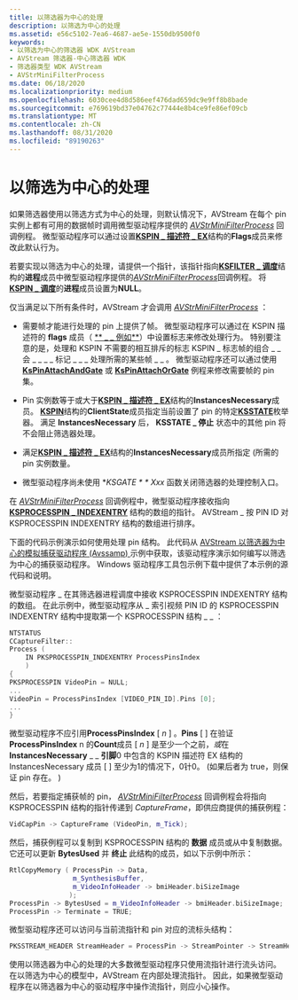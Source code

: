 ```yaml
---
title: 以筛选器为中心的处理
description: 以筛选为中心的处理
ms.assetid: e56c5102-7ea6-4687-ae5e-1550db9500f0
keywords:
- 以筛选为中心的筛选器 WDK AVStream
- AVStream 筛选器-中心筛选器 WDK
- 筛选器类型 WDK AVStream
- AVStrMiniFilterProcess
ms.date: 06/18/2020
ms.localizationpriority: medium
ms.openlocfilehash: 6030cee4d8d586eef476dad659dc9e9ff8b8bade
ms.sourcegitcommit: e769619bd37e04762c77444e8b4ce9fe86ef09cb
ms.translationtype: MT
ms.contentlocale: zh-CN
ms.lasthandoff: 08/31/2020
ms.locfileid: "89190263"
---
```

# <a name="filter-centric-processing"></a>以筛选为中心的处理

如果筛选器使用以筛选方式为中心的处理，则默认情况下，AVStream 在每个 pin 实例上都有可用的数据帧时调用微型驱动程序提供的 [*AVStrMiniFilterProcess*](/windows-hardware/drivers/ddi/ks/nc-ks-pfnksfilterprocess) 回调例程。 微型驱动程序可以通过设置[**KSPIN \_ 描述符 \_ EX**](/windows-hardware/drivers/ddi/ks/ns-ks-_kspin_descriptor_ex)结构的**Flags**成员来修改此默认行为。

若要实现以筛选为中心的处理，请提供一个指针，该指针指向[**KSFILTER \_ 调度**](/windows-hardware/drivers/ddi/ks/ns-ks-_ksfilter_dispatch)结构的**进程**成员中微型驱动程序提供的[*AVStrMiniFilterProcess*](/windows-hardware/drivers/ddi/ks/nc-ks-pfnksfilterprocess)回调例程。 将[**KSPIN \_ 调度**](/windows-hardware/drivers/ddi/ks/ns-ks-_kspin_dispatch)的**进程**成员设置为**NULL**。

仅当满足以下所有条件时，AVStream 才会调用 [*AVStrMiniFilterProcess*](/windows-hardware/drivers/ddi/ks/nc-ks-pfnksfilterprocess) ：

- 需要帧才能进行处理的 pin 上提供了帧。 微型驱动程序可以通过在 KSPIN 描述符的 **flags** 成员（ [** \_ \_ 例如**](/windows-hardware/drivers/ddi/ks/ns-ks-_kspin_descriptor_ex)）中设置标志来修改处理行为。 特别要注意的是，处理和 KSPIN 不需要的相互排斥的标志 KSPIN \_ 标志帧的组合 \_ \_ 会 \_ \_ \_ \_ 标记 \_ \_ \_ 处理所需的某些帧 \_ \_ 。 微型驱动程序还可以通过使用 [**KsPinAttachAndGate**](/windows-hardware/drivers/ddi/ks/nf-ks-kspinattachandgate) 或 [**KsPinAttachOrGate**](/windows-hardware/drivers/ddi/ks/nf-ks-kspinattachorgate) 例程来修改需要帧的 pin 集。

- Pin 实例数等于或大于[**KSPIN \_ 描述符 \_ EX**](/windows-hardware/drivers/ddi/ks/ns-ks-_kspin_descriptor_ex)结构的**InstancesNecessary**成员。 [**KSPIN**](/windows-hardware/drivers/ddi/ks/ns-ks-_kspin)结构的**ClientState**成员指定当前设置了 pin 的特定[**KSSTATE**](/windows-hardware/drivers/ddi/ks/ne-ks-ksstate)枚举器。 满足 **InstancesNecessary** 后， **KSSTATE \_ 停止** 状态中的其他 pin 将不会阻止筛选器处理。

- 满足[**KSPIN \_ 描述符 \_ EX**](/windows-hardware/drivers/ddi/ks/ns-ks-_kspin_descriptor_ex)结构的**InstancesNecessary**成员所指定 (所需的 pin 实例数量。

- 微型驱动程序尚未使用 **KSGATE * * Xxx* 函数关闭筛选器的处理控制入口。

在 [*AVStrMiniFilterProcess*](/windows-hardware/drivers/ddi/ks/nc-ks-pfnksfilterprocess) 回调例程中，微型驱动程序接收指向 [**KSPROCESSPIN \_ INDEXENTRY**](/windows-hardware/drivers/ddi/ks/ns-ks-_ksprocesspin_indexentry) 结构的数组的指针。 AVStream \_ 按 PIN ID 对 KSPROCESSPIN INDEXENTRY 结构的数组进行排序。

下面的代码示例演示如何使用处理 pin 结构。 此代码从 [AVStream 以筛选器为中心的模拟捕获驱动程序 (Avssamp) ](/samples/microsoft/windows-driver-samples/avstream-filter-centric-simulated-capture-sample-driver-avssamp/) 示例中获取，该驱动程序演示如何编写以筛选为中心的捕获驱动程序。 Windows 驱动程序工具包示例下载中提供了本示例的源代码和说明。

微型驱动程序 \_ 在其筛选器进程调度中接收 KSPROCESSPIN INDEXENTRY 结构的数组。 在此示例中，微型驱动程序从 \_ 索引视频 PIN ID 的 KSPROCESSPIN INDEXENTRY 结构中提取第一个 KSPROCESSPIN 结构 \_ \_ ：

```cpp
NTSTATUS
CCaptureFilter::
Process (
    IN PKSPROCESSPIN_INDEXENTRY ProcessPinsIndex
    )
{
PKSPROCESSPIN VideoPin = NULL;
...
VideoPin = ProcessPinsIndex [VIDEO_PIN_ID].Pins [0];
...
}
```

微型驱动程序不应引用**ProcessPinsIndex** \[ *n* \] 。**Pins** \[ \] 在验证**ProcessPinsIndex** n 的**Count**成员 \[ *n* \] 是至少一个之前，*或*在**InstancesNecessary** \_ \_ **引脚**0 中包含的 KSPIN 描述符 EX 结构的 InstancesNecessary 成员 \[ \] 至少为1的情况下，0针0。  (如果后者为 true，则保证 pin 存在。 ) 

然后，若要指定捕获帧的 pin， [*AVStrMiniFilterProcess*](/windows-hardware/drivers/ddi/ks/nc-ks-pfnksfilterprocess) 回调例程会将指向 KSPROCESSPIN 结构的指针传递到 *CaptureFrame*，即供应商提供的捕获例程：

```cpp
VidCapPin -> CaptureFrame (VideoPin, m_Tick);
```

然后，捕获例程可以复制到 KSPROCESSPIN 结构的 **数据** 成员或从中复制数据。 它还可以更新 **BytesUsed** 并 **终止** 此结构的成员，如以下示例中所示：

```cpp
RtlCopyMemory ( ProcessPin -> Data,
                m_SynthesisBuffer,
                m_VideoInfoHeader -> bmiHeader.biSizeImage
               );
ProcessPin -> BytesUsed = m_VideoInfoHeader -> bmiHeader.biSizeImage;
ProcessPin -> Terminate = TRUE;
```

微型驱动程序还可以访问与当前流指针和 pin 对应的流标头结构：

```cpp
PKSSTREAM_HEADER StreamHeader = ProcessPin -> StreamPointer -> StreamHeader;
```

使用以筛选器为中心的处理的大多数微型驱动程序只使用流指针进行流头访问。 在以筛选为中心的模型中，AVStream 在内部处理流指针。 因此，如果微型驱动程序在以筛选器为中心的驱动程序中操作流指针，则应小心操作。